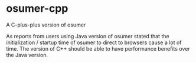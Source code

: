# osumer-cpp
A C-plus-plus version of osumer

As reports from users using Java version of osumer stated that the initialization / startup time of osumer to direct to browsers cause a lot of time.
The version of C++ should be able to have performance benefits over the Java version.